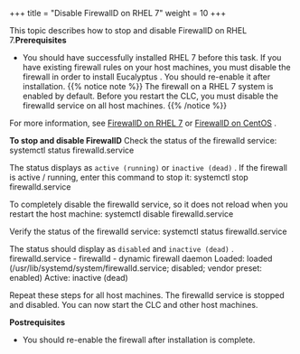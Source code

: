 +++
title = "Disable FirewallD on RHEL 7"
weight = 10
+++

This topic describes how to stop and disable FirewallD on RHEL 7.**Prerequisites** 

* You should have successfully installed RHEL 7 before this task. 
If you have existing firewall rules on your host machines, you must disable the firewall in order to install Eucalyptus . You should re-enable it after installation. 
{{% notice note %}}
The firewall on a RHEL 7 system is enabled by default. Before you restart the CLC, you must disable the firewalld service on all host machines. 
{{% /notice %}}


For more information, see [FirewallD on RHEL 7](https://www.certdepot.net/rhel7-get-started-firewalld/) or [FirewallD on CentOS](https://www.digitalocean.com/community/tutorials/how-to-set-up-a-firewall-using-firewalld-on-centos-7) . 

**To stop and disable FirewallD** Check the status of the firewalld service: 
    systemctl status firewalld.service

The status displays as `active (running)` or `inactive (dead)` . If the firewall is active / running, enter this command to stop it: 
    systemctl stop firewalld.service

To completely disable the firewalld service, so it does not reload when you restart the host machine: 
    systemctl disable firewalld.service

Verify the status of the firewalld service: 
    systemctl status firewalld.service

The status should display as `disabled` and `inactive (dead)` . 
    firewalld.service - firewalld - dynamic firewall daemon
      Loaded: loaded (/usr/lib/systemd/system/firewalld.service; disabled; vendor preset: enabled)
      Active: inactive (dead)

Repeat these steps for all host machines. The firewalld service is stopped and disabled. You can now start the CLC and other host machines. 

**Postrequisites** 

* You should re-enable the firewall after installation is complete. 
